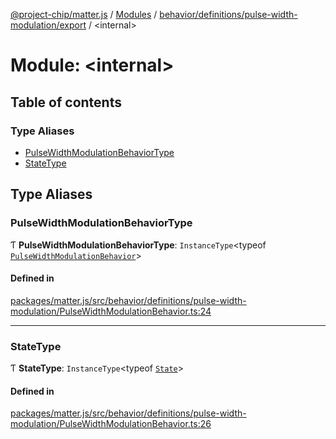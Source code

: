 [@project-chip/matter.js](../README.md) / [Modules](../modules.md) / [behavior/definitions/pulse-width-modulation/export](behavior_definitions_pulse_width_modulation_export.md) / \<internal\>

# Module: \<internal\>

## Table of contents

### Type Aliases

- [PulseWidthModulationBehaviorType](behavior_definitions_pulse_width_modulation_export._internal_.md#pulsewidthmodulationbehaviortype)
- [StateType](behavior_definitions_pulse_width_modulation_export._internal_.md#statetype)

## Type Aliases

### PulseWidthModulationBehaviorType

Ƭ **PulseWidthModulationBehaviorType**: `InstanceType`\<typeof [`PulseWidthModulationBehavior`](behavior_definitions_pulse_width_modulation_export.md#pulsewidthmodulationbehavior)\>

#### Defined in

[packages/matter.js/src/behavior/definitions/pulse-width-modulation/PulseWidthModulationBehavior.ts:24](https://github.com/project-chip/matter.js/blob/0c058ae17fdba4c0b89b8b13c309011d51782299/packages/matter.js/src/behavior/definitions/pulse-width-modulation/PulseWidthModulationBehavior.ts#L24)

___

### StateType

Ƭ **StateType**: `InstanceType`\<typeof [`State`](../classes/behavior_definitions_pulse_width_modulation_export.PulseWidthModulationServer.md#state-1)\>

#### Defined in

[packages/matter.js/src/behavior/definitions/pulse-width-modulation/PulseWidthModulationBehavior.ts:26](https://github.com/project-chip/matter.js/blob/0c058ae17fdba4c0b89b8b13c309011d51782299/packages/matter.js/src/behavior/definitions/pulse-width-modulation/PulseWidthModulationBehavior.ts#L26)
